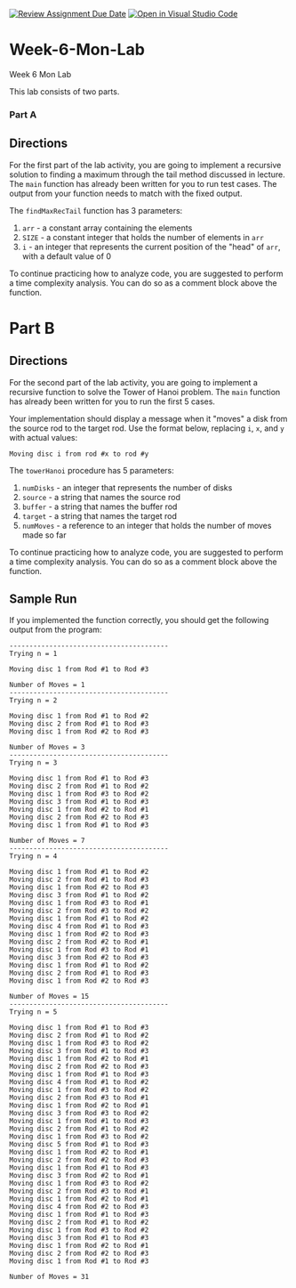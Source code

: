 [![Review Assignment Due Date](https://classroom.github.com/assets/deadline-readme-button-22041afd0340ce965d47ae6ef1cefeee28c7c493a6346c4f15d667ab976d596c.svg)](https://classroom.github.com/a/3UGBYEL3)
[![Open in Visual Studio Code](https://classroom.github.com/assets/open-in-vscode-2e0aaae1b6195c2367325f4f02e2d04e9abb55f0b24a779b69b11b9e10269abc.svg)](https://classroom.github.com/online_ide?assignment_repo_id=20705720&assignment_repo_type=AssignmentRepo)
# Week-6-Mon-Lab
Week 6 Mon Lab

This lab consists of two parts.

### Part A ###

## Directions

For the first part of the lab activity, you are going to implement a recursive solution to finding a maximum through the tail method discussed in lecture. The `main` function has already been written for you to run test cases. The output from your function needs to match with the fixed output.

The `findMaxRecTail` function has 3 parameters:

1. `arr` - a constant array containing the elements
2. `SIZE` - a constant integer that holds the number of elements in `arr`
3. `i` - an integer that represents the current position of the "head" of `arr`, with a default value of 0

To continue practicing how to analyze code, you are suggested to perform a time complexity analysis. You can do so as a comment block above the function.

# Part B

## Directions

For the second part of the lab activity, you are going to implement a recursive function to solve the Tower of Hanoi problem. The `main` function has already been written for you to run the first 5 cases.

Your implementation should display a message when it "moves" a disk from the source rod to the target rod. Use the format below, replacing `i`, `x`, and `y` with actual values:
```text
Moving disc i from rod #x to rod #y
```

The `towerHanoi` procedure has 5 parameters:

1. `numDisks` - an integer that represents the number of disks
2. `source` - a string that names the source rod
3. `buffer` - a string that names the buffer rod
4. `target` - a string that names the target rod
5. `numMoves` - a reference to an integer that holds the number of moves made so far

To continue practicing how to analyze code, you are suggested to perform a time complexity analysis. You can do so as a comment block above the function.

## Sample Run

If you implemented the function correctly, you should get the following output from the program:

```text
----------------------------------------
Trying n = 1

Moving disc 1 from Rod #1 to Rod #3

Number of Moves = 1
----------------------------------------
Trying n = 2

Moving disc 1 from Rod #1 to Rod #2
Moving disc 2 from Rod #1 to Rod #3
Moving disc 1 from Rod #2 to Rod #3

Number of Moves = 3
----------------------------------------
Trying n = 3

Moving disc 1 from Rod #1 to Rod #3
Moving disc 2 from Rod #1 to Rod #2
Moving disc 1 from Rod #3 to Rod #2
Moving disc 3 from Rod #1 to Rod #3
Moving disc 1 from Rod #2 to Rod #1
Moving disc 2 from Rod #2 to Rod #3
Moving disc 1 from Rod #1 to Rod #3

Number of Moves = 7
----------------------------------------
Trying n = 4

Moving disc 1 from Rod #1 to Rod #2
Moving disc 2 from Rod #1 to Rod #3
Moving disc 1 from Rod #2 to Rod #3
Moving disc 3 from Rod #1 to Rod #2
Moving disc 1 from Rod #3 to Rod #1
Moving disc 2 from Rod #3 to Rod #2
Moving disc 1 from Rod #1 to Rod #2
Moving disc 4 from Rod #1 to Rod #3
Moving disc 1 from Rod #2 to Rod #3
Moving disc 2 from Rod #2 to Rod #1
Moving disc 1 from Rod #3 to Rod #1
Moving disc 3 from Rod #2 to Rod #3
Moving disc 1 from Rod #1 to Rod #2
Moving disc 2 from Rod #1 to Rod #3
Moving disc 1 from Rod #2 to Rod #3

Number of Moves = 15
----------------------------------------
Trying n = 5

Moving disc 1 from Rod #1 to Rod #3
Moving disc 2 from Rod #1 to Rod #2
Moving disc 1 from Rod #3 to Rod #2
Moving disc 3 from Rod #1 to Rod #3
Moving disc 1 from Rod #2 to Rod #1
Moving disc 2 from Rod #2 to Rod #3
Moving disc 1 from Rod #1 to Rod #3
Moving disc 4 from Rod #1 to Rod #2
Moving disc 1 from Rod #3 to Rod #2
Moving disc 2 from Rod #3 to Rod #1
Moving disc 1 from Rod #2 to Rod #1
Moving disc 3 from Rod #3 to Rod #2
Moving disc 1 from Rod #1 to Rod #3
Moving disc 2 from Rod #1 to Rod #2
Moving disc 1 from Rod #3 to Rod #2
Moving disc 5 from Rod #1 to Rod #3
Moving disc 1 from Rod #2 to Rod #1
Moving disc 2 from Rod #2 to Rod #3
Moving disc 1 from Rod #1 to Rod #3
Moving disc 3 from Rod #2 to Rod #1
Moving disc 1 from Rod #3 to Rod #2
Moving disc 2 from Rod #3 to Rod #1
Moving disc 1 from Rod #2 to Rod #1
Moving disc 4 from Rod #2 to Rod #3
Moving disc 1 from Rod #1 to Rod #3
Moving disc 2 from Rod #1 to Rod #2
Moving disc 1 from Rod #3 to Rod #2
Moving disc 3 from Rod #1 to Rod #3
Moving disc 1 from Rod #2 to Rod #1
Moving disc 2 from Rod #2 to Rod #3
Moving disc 1 from Rod #1 to Rod #3

Number of Moves = 31
```

